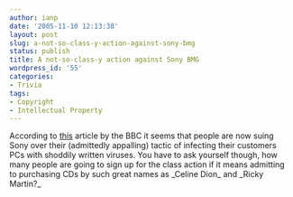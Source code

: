 ```yaml
---
author: ianp
date: '2005-11-10 12:13:38'
layout: post
slug: a-not-so-class-y-action-against-sony-bmg
status: publish
title: A not-so-class-y action against Sony BMG
wordpress_id: '55'
categories:
- Trivia
tags:
- Copyright
- Intellectual Property
---
```


According to [this](http://news.bbc.co.uk/1/hi/technology/4424254.stm)
article by the BBC it seems that people are now suing Sony over their
(admittedly appalling) tactic of infecting their customers PCs with
shoddily written viruses. You have to ask yourself though, how many
people are going to sign up for the class action if it means admitting
to purchasing CDs by such great names as \_Celine Dion\_ and \_Ricky
Martin?\_
